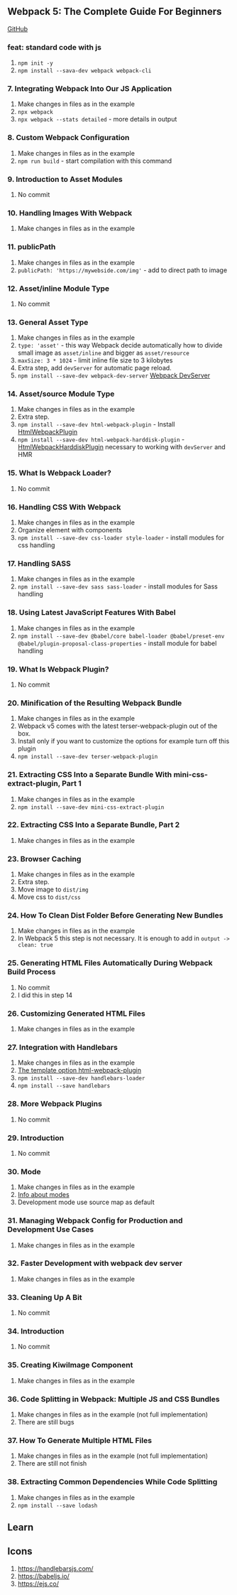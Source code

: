 ## Webpack 5: The Complete Guide For Beginners

[GitHub](https://github.com/vp-online-courses/webpack-tutorial)

### feat: standard code with js

1. `npm init -y`
2. `npm install --sava-dev webpack webpack-cli`


### 7. Integrating Webpack Into Our JS Application

1. Make changes in files as in the example
2. `npx webpack`
3. `npx webpack --stats detailed` - more details in output

### 8. Custom Webpack Configuration

1. Make changes in files as in the example
2. `npm run build` - start compilation with this command

### 9. Introduction to Asset Modules

1. No commit

### 10. Handling Images With Webpack

1. Make changes in files as in the example

### 11. publicPath

1. Make changes in files as in the example
2. `publicPath: 'https://mywebside.com/img'` - add to direct path to image

### 12. Asset/inline Module Type

1. No commit

### 13. General Asset Type

1. Make changes in files as in the example
2. `type: 'asset'` - this way Webpack decide automatically how to divide small image as `asset/inline` and bigger as `asset/resource`
3. `maxSize: 3 * 1024` - limit inline file size to 3 kilobytes
4. Extra step, add `devServer` for automatic page reload.
5. `npm install --save-dev webpack-dev-server` [Webpack DevServer](https://webpack.js.org/configuration/dev-server/)

### 14. Asset/source Module Type

1. Make changes in files as in the example
2. Extra step.
3. `npm install --save-dev html-webpack-plugin` - Install [HtmlWebpackPlugin](https://github.com/jantimon/html-webpack-plugin#install)
4. `npm install --save-dev html-webpack-harddisk-plugin` - [HtmlWebpackHarddiskPlugin](https://github.com/jantimon/html-webpack-harddisk-plugin#installation) necessary to working with `devServer` and HMR

### 15. What Is Webpack Loader?

1. No commit

### 16. Handling CSS With Webpack

1. Make changes in files as in the example
2. Organize element with components
3. `npm install --save-dev css-loader style-loader` - install modules for css handling 

### 17. Handling SASS

1. Make changes in files as in the example
2. `npm install --save-dev sass sass-loader` - install modules for Sass handling

### 18. Using Latest JavaScript Features With Babel

1. Make changes in files as in the example
2. `npm install --save-dev @babel/core babel-loader @babel/preset-env @babel/plugin-proposal-class-properties` - install module for babel handling

### 19. What Is Webpack Plugin?

1. No commit

### 20. Minification of the Resulting Webpack Bundle

1. Make changes in files as in the example
2. Webpack v5 comes with the latest terser-webpack-plugin out of the box.
3. Install only if you want to customize the options for example turn off this plugin
4. `npm install --save-dev terser-webpack-plugin`

### 21. Extracting CSS Into a Separate Bundle With mini-css-extract-plugin, Part 1

1. Make changes in files as in the example
2. `npm install --save-dev mini-css-extract-plugin`

### 22. Extracting CSS Into a Separate Bundle, Part 2

1. Make changes in files as in the example

### 23. Browser Caching

1. Make changes in files as in the example
2. Extra step.
3. Move image to `dist/img`
4. Move css to `dist/css`

### 24. How To Clean Dist Folder Before Generating New Bundles

1. Make changes in files as in the example
2. In Webpack 5 this step is not necessary. It is enough to add in `output -> clean: true`

### 25. Generating HTML Files Automatically During Webpack Build Process

1. No commit
2. I did this in step 14

### 26. Customizing Generated HTML Files

1. Make changes in files as in the example

### 27. Integration with Handlebars

1. Make changes in files as in the example
2. [The template option html-webpack-plugin](https://github.com/jantimon/html-webpack-plugin/blob/main/docs/template-option.md)
3. `npm install --save-dev handlebars-loader`
4. `npm install --save handlebars`

### 28. More Webpack Plugins

1. No commit

### 29. Introduction

1. No commit

### 30. Mode

1. Make changes in files as in the example
2. [Info about modes](https://webpack.js.org/configuration/mode/#usage)
3. Development mode use source map as default

### 31. Managing Webpack Config for Production and Development Use Cases

1. Make changes in files as in the example

### 32. Faster Development with webpack dev server

1. Make changes in files as in the example

### 33. Cleaning Up A Bit

1. No commit

### 34. Introduction

1. No commit

### 35. Creating KiwiImage Component

1. Make changes in files as in the example

### 36. Code Splitting in Webpack: Multiple JS and CSS Bundles

1. Make changes in files as in the example (not full implementation)
2. There are still bugs

### 37. How To Generate Multiple HTML Files

1. Make changes in files as in the example (not full implementation)
2. There are still not finish

### 38. Extracting Common Dependencies While Code Splitting

1. Make changes in files as in the example
2. `npm install --save lodash`








## Learn

## Icons

1. https://handlebarsjs.com/
2. https://babeljs.io/
3. https://ejs.co/
